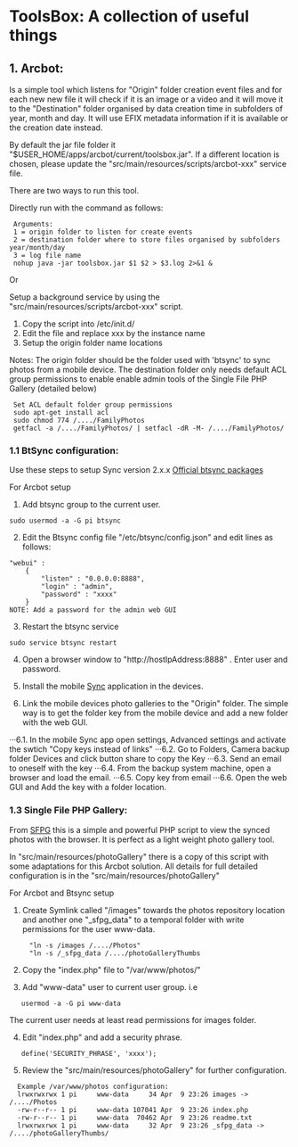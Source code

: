 ToolsBox: A collection of useful things
=======================================

## 1. Arcbot: 

Is a simple tool which listens for "Origin" folder creation event files and for each new new file it will check 
if it is an image or a video and it will move it to the "Destination" folder organised by data creation time
in subfolders of year, month and day. It will use EFIX metadata information if it is available or the creation 
date instead.

By default the jar file folder it "$USER_HOME/apps/arcbot/current/toolsbox.jar". If a different location is chosen, 
please update the "src/main/resources/scripts/arcbot-xxx" service file.

There are two ways to run this tool. 

Directly run with the command as follows:
```
 Arguments:
 1 = origin folder to listen for create events
 2 = destination folder where to store files organised by subfolders year/month/day
 3 = log file name
 nohup java -jar toolsbox.jar $1 $2 > $3.log 2>&1 &
```

Or

Setup a background service by using the "src/main/resources/scripts/arcbot-xxx" script. 

1. Copy the script into /etc/init.d/
2. Edit the file and replace xxx by the instance name 
3. Setup the origin folder name locations

Notes:
The origin folder should be the folder used with 'btsync' to sync photos from a mobile device.
The destination folder only needs default ACL group permissions to enable 
enable admin tools of the Single File PHP Gallery (detailed below)
```
 Set ACL default folder group permissions
 sudo apt-get install acl
 sudo chmod 774 /..../FamilyPhotos
 getfacl -a /..../FamilyPhotos/ | setfacl -dR -M- /..../FamilyPhotos/
```


### 1.1 BtSync configuration:

Use these steps to setup Sync version 2.x.x
[Official btsync packages ](http://blog.bittorrent.com/2016/02/18/official-linux-packages-for-sync-now-available/)

For Arcbot setup

1. Add btsync group to the current user. 
```
sudo usermod -a -G pi btsync
```

2. Edit the Btsync config file "/etc/btsync/config.json" and edit lines as follows:
```
"webui" :
    {
        "listen" : "0.0.0.0:8888",
        "login" : "admin",
        "password" : "xxxx"
    }
NOTE: Add a password for the admin web GUI
```

3. Restart the btsync service
```
sudo service btsync restart
```

4. Open a browser window to "http://hostIpAddress:8888" . Enter user and password.


5. Install the mobile [Sync](https://www.getsync.com/platforms/mobile) application in the devices.

6. Link the mobile devices photo galleries to the "Origin" folder. The simple way is to get the folder key from the 
mobile device and add a new folder with the web GUI.

···6.1. In the mobile Sync app open settings, Advanced settings and activate the swtich "Copy keys instead of links"
···6.2. Go to Folders, Camera backup folder Devices and click button share to copy the Key
···6.3. Send an email to oneself with the key
···6.4. From the backup system machine, open a browser and load the email.
···6.5. Copy key from email
···6.6. Open the web GUI and Add the key with a folder location.


### 1.3 Single File PHP Gallery: 

From [SFPG](http://sye.dk/sfpg/) this is a simple and powerful PHP script to view the synced photos with the browser.
It is perfect as a light weight photo gallery tool.

In "src/main/resources/photoGallery" there is a copy of this script with some adaptations for this Arcbot solution.
All details for full detailed configuration is in the "src/main/resources/photoGallery"
  
For Arcbot and Btsync setup

  1. Create Symlink called "/images" towards the photos repository location and another one "_sfpg_data" 
  to a temporal folder with write permissions for the user www-data.
```  
     "ln -s /images /..../Photos"
     "ln -s /_sfpg_data /..../photoGalleryThumbs
```  
  2. Copy the "index.php" file to "/var/www/photos/"
  
  3. Add "www-data" user to current user group. i.e
```
   usermod -a -G pi www-data
```
  The current user needs at least read permissions for images folder.
  
  4. Edit "index.php" and add a security phrase.
```  
   define('SECURITY_PHRASE', 'xxxx');  
```

  5. Review the "src/main/resources/photoGallery" for further configuration.
```
  Example /var/www/photos configuration:
  lrwxrwxrwx 1 pi     www-data     34 Apr  9 23:26 images -> /..../Photos
  -rw-r--r-- 1 pi     www-data 107041 Apr  9 23:26 index.php
  -rw-r--r-- 1 pi     www-data  70462 Apr  9 23:26 readme.txt
  lrwxrwxrwx 1 pi     www-data     32 Apr  9 23:26 _sfpg_data -> /..../photoGalleryThumbs/
```

